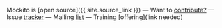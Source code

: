 

Mockito is [open source]({{ site.source_link }})
&mdash;
Want to [contribute?](https://github.com/mockito/mockito/wiki/How%20To%20Contribute)
&mdash;
Issue [tracker](https://github.com/mockito/mockito/issues)
&mdash;
Mailing [list](http://groups.google.com/group/mockito)
&mdash;
Training [offering](link needed)